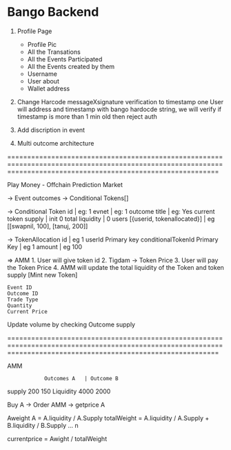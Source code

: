 # Bango Backend


1. Profile Page
    - Profile Pic
    - All the Transations 
    - All the Events Participated 
    - All the Events created by them 
    - Username 
    - User about 
    - Wallet address 

2. Change Harcode messageXsignature verification to timestamp one 
   User will address and timestamp with bango hardocde string, we will verify if timestamp is more than 1 min old then reject auth



3. Add discription in event
4. Multi outcome architecture


=================================================================================================================================================================


Play Money - Offchain Prediction Market 

-> Event 
    outcomes -> Conditional Tokens[]


-> Conditional Token
    id | eg: 1
    evnet | eg: 1
    outcome title | eg: Yes
    current token supply | init 0
    total liquidity | 0 
    users [{userid, tokenallocated}] | eg [[swapnil, 100], [tanuj, 200]]

-> TokenAllocation 
    id | eg 1 
    userId Primary key
    conditionalTokenId Primary Key | eg 1
    amount | eg 100




=> AMM
    1. User will give token id 
    2. Tigdam -> Token Price
    3. User will pay the Token Price 
    4. AMM will update the total liquidity of the Token and token supply [Mint new Token]

    Event ID
    Outcome ID
    Trade Type
    Quantity 
    Current Price


Update volume by checking Outcome supply



=================================================================================================================================================================


AMM 

                Outcomes A   | Outcome B
supply            200           150
Liquidity         4000          2000

Buy A -> Order
AMM -> getprice A

Aweight A = A.liquidity / A.Supply 
totalWeight = A.liquidity / A.Supply +  B.liquidity / B.Supply ... n


currentprice = Awight / totalWeight